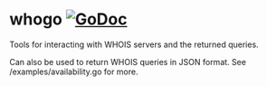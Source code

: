 whogo [![GoDoc](https://godoc.org/github.com/9uuso/whogo?status.png)](https://godoc.org/github.com/9uuso/whogo)
=====

Tools for interacting with WHOIS servers and the returned queries.

Can also be used to return WHOIS queries in JSON format. See /examples/availability.go for more.